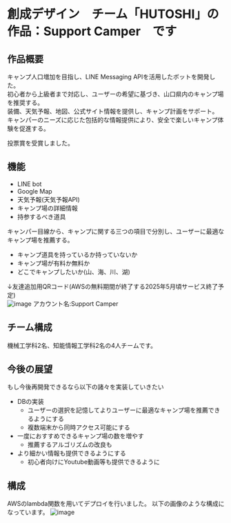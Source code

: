 # 創成デザイン　チーム「HUTOSHI」の作品：Support Camper　です

## 作品概要
キャンプ人口増加を目指し、LINE Messaging APIを活用したボットを開発した。  
初心者から上級者まで対応し、ユーザーの希望に基づき、山口県内のキャンプ場を推奨する。  
装備、天気予報、地図、公式サイト情報を提供し、キャンプ計画をサポート。  
キャンパーのニーズに応じた包括的な情報提供により、安全で楽しいキャンプ体験を促進する。  

投票賞を受賞しました。

## 機能
* LINE bot
* Google Map
* 天気予報(天気予報API)
* キャンプ場の詳細情報
* 持参するべき道具

キャンパー目線から、キャンプに関する三つの項目で分別し、ユーザーに最適なキャンプ場を推薦する。
* キャンプ道具を持っているか持っていないか
* キャンプ場が有料か無料か
* どこでキャンプしたいか(山、海、川、湖)

↓友達追加用QRコード(AWSの無料期間が終了する2025年5月頃サービス終了予定)  
![image](https://github.com/user-attachments/assets/5be3cc25-d547-4901-83c2-b0ccd9fcb7e9)
アカウント名:Support Camper


## チーム構成
機械工学科2名、知能情報工学科2名の4人チームです。  

## 今後の展望
もし今後再開発できるなら以下の諸々を実装していきたい  
* DBの実装
  * ユーザーの選択を記憶してよりユーザーに最適なキャンプ場を推薦できるようにする
  * 複数端末から同時アクセス可能にする
* 一度におすすめできるキャンプ場の数を増やす
  * 推薦するアルゴリズムの改良も
* より細かい情報も提供できるようにする
  * 初心者向けにYoutube動画等も提供できるように
## 構成
AWSのlambda関数を用いてデプロイを行いました。
以下の画像のような構成になっています。
![image](https://github.com/user-attachments/assets/305c3c6a-3ca3-4ff1-b2fa-0a9d1df07338)
